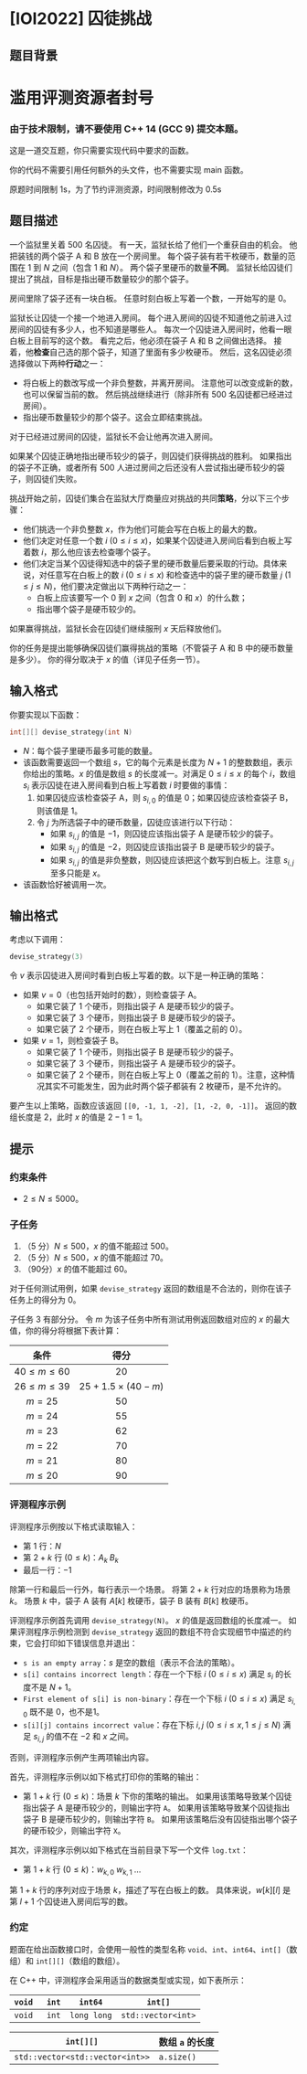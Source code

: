 # [IOI2022] 囚徒挑战

## 题目背景

# 滥用评测资源者封号

### 由于技术限制，请不要使用 C++ 14 (GCC 9) 提交本题。

这是一道交互题，你只需要实现代码中要求的函数。

你的代码不需要引用任何额外的头文件，也不需要实现 main 函数。

原题时间限制 1s，为了节约评测资源，时间限制修改为 0.5s

## 题目描述

一个监狱里关着 $500$ 名囚徒。
有一天，监狱长给了他们一个重获自由的机会。
他把装钱的两个袋子 A 和 B 放在一个房间里。
每个袋子装有若干枚硬币，数量的范围在 $1$ 到 $N$ 之间（包含 $1$ 和 $N$）。
两个袋子里硬币的数量**不同**。
监狱长给囚徒们提出了挑战，目标是指出硬币数量较少的那个袋子。

房间里除了袋子还有一块白板。
任意时刻白板上写着一个数，一开始写的是 $0$。

监狱长让囚徒一个接一个地进入房间。
每个进入房间的囚徒不知道他之前进入过房间的囚徒有多少人，也不知道是哪些人。
每次一个囚徒进入房间时，他看一眼白板上目前写的这个数。
看完之后，他必须在袋子 A 和 B 之间做出选择。
接着，他**检查**自己选的那个袋子，知道了里面有多少枚硬币。
然后，这名囚徒必须选择做以下两种**行动**之一：

* 将白板上的数改写成一个非负整数，并离开房间。
注意他可以改变成新的数，也可以保留当前的数。
然后挑战继续进行（除非所有 $500$ 名囚徒都已经进过房间）。
* 指出硬币数量较少的那个袋子。这会立即结束挑战。

对于已经进过房间的囚徒，监狱长不会让他再次进入房间。

如果某个囚徒正确地指出硬币较少的袋子，则囚徒们获得挑战的胜利。
如果指出的袋子不正确，或者所有 $500$ 人进过房间之后还没有人尝试指出硬币较少的袋子，则囚徒们失败。

挑战开始之前，囚徒们集合在监狱大厅商量应对挑战的共同**策略**，分以下三个步骤：
* 他们挑选一个非负整数 $x$，作为他们可能会写在白板上的最大的数。
* 他们决定对任意一个数 $i$ ($0 \le i \le x$)，如果某个囚徒进入房间后看到白板上写着数 $i$，那么他应该去检查哪个袋子。
* 他们决定当某个囚徒得知选中的袋子里的硬币数量后要采取的行动。具体来说，对任意写在白板上的数 $i$ ($0 \le i \le x$) 和检查选中的袋子里的硬币数量 $j$ ($1 \le j \le N$)，他们要决定做出以下两种行动之一：
  - 白板上应该要写一个 $0$ 到 $x$ 之间（包含 $0$ 和 $x$）的什么数；
  - 指出哪个袋子是硬币较少的。

如果赢得挑战，监狱长会在囚徒们继续服刑 $x$ 天后释放他们。

你的任务是提出能够确保囚徒们赢得挑战的策略（不管袋子 A 和 B 中的硬币数量是多少）。
你的得分取决于 $x$ 的值（详见子任务一节）。

## 输入格式

你要实现以下函数：

```go
int[][] devise_strategy(int N)
```

- $N$：每个袋子里硬币最多可能的数量。
- 该函数需要返回一个数组 $s$，它的每个元素是长度为 $N + 1$ 的整数数组，表示你给出的策略。$x$ 的值是数组 $s$ 的长度减一。对满足 $0 \le i \le x$ 的每个 $i$，数组 $s_i$ 表示囚徒在进入房间看到白板上写着数 $i$ 时要做的事情：
  1. 如果囚徒应该检查袋子 A，则 $s_{i, 0}$ 的值是 $0$；如果囚徒应该检查袋子 B，则该值是 $1$。
  2. 令 $j$ 为所选袋子中的硬币数量，囚徒应该进行以下行动：
     - 如果 $s_{i, j}$ 的值是 $-1$，则囚徒应该指出袋子 A 是硬币较少的袋子。
     - 如果 $s_{i, j}$ 的值是 $-2$，则囚徒应该指出袋子 B 是硬币较少的袋子。
     - 如果 $s_{i, j}$ 的值是非负整数，则囚徒应该把这个数写到白板上。注意 $s_{i, j}$ 至多只能是 $x$。
- 该函数恰好被调用一次。

## 输出格式

考虑以下调⽤：

```go
devise_strategy(3)
```

令 $v$ 表示囚徒进入房间时看到白板上写着的数。以下是一种正确的策略：

- 如果 $v = 0$（也包括开始时的数），则检查袋子 A。
  - 如果它装了 $1$ 个硬币，则指出袋子 A 是硬币较少的袋子。
  - 如果它装了 $3$ 个硬币，则指出袋子 B 是硬币较少的袋子。
  - 如果它装了 $2$ 个硬币，则在白板上写上 $1$（覆盖之前的 $0$）。
- 如果 $v = 1$，则检查袋子 B。
  - 如果它装了 $1$ 个硬币，则指出袋子 B 是硬币较少的袋子。
  - 如果它装了 $3$ 个硬币，则指出袋子 A 是硬币较少的袋子。
  - 如果它装了 $2$ 个硬币，则在白板上写上 $0$（覆盖之前的 $1$）。注意，这种情况其实不可能发生，因为此时两个袋子都装有 $2$ 枚硬币，是不允许的。

要产生以上策略，函数应该返回 `[[0, -1, 1, -2], [1, -2, 0, -1]]`。
返回的数组长度是 $2$，此时 $x$ 的值是 $2 - 1 = 1$。

## 提示

### 约束条件

- $2 \leq N \leq 5000$。

### 子任务

1. （5 分）$N \le 500$，$x$ 的值不能超过 $500$。
1. （5 分）$N \le 500$，$x$ 的值不能超过 $70$。
1. （90分）$x$ 的值不能超过 $60$。

对于任何测试用例，如果 `devise_strategy` 返回的数组是不合法的，则你在该子任务上的得分为 $0$。

子任务 3 有部分分。
令 $m$ 为该子任务中所有测试用例返回数组对应的 $x$ 的最大值，你的得分将根据下表计算：

| 条件 | 得分 |
| :-: | :-: |
| $40 \leq m \leq 60$ | $20$ |
| $26 \leq m \leq 39$ | $25 + 1.5 \times (40 − m)$ |
| $m = 25$ | $50$ |
| $m = 24$ | $55$ |
| $m = 23$ | $62$ |
| $m = 22$ | $70$ |
| $m = 21$ | $80$ |
| $m \leq 20$ | $90$ |

### 评测程序示例

评测程序示例按以下格式读取输入：

* 第 $1$ 行：$N$
* 第 $2 + k$ 行 ($0 \le k$)：$A_k \; B_k$
* 最后一行：$-1$

除第一行和最后一行外，每行表示一个场景。
将第 $2 + k$ 行对应的场景称为场景 $k$。
场景 $k$ 中，袋子 A 装有 $A[k]$ 枚硬币，袋子 B 装有 $B[k]$ 枚硬币。

评测程序示例首先调用 `devise_strategy(N)`。
$x$ 的值是返回数组的长度减一。
如果评测程序示例检测到 `devise_strategy` 返回的数组不符合实现细节中描述的约束，它会打印如下错误信息并退出：

* `s is an empty array`：$s$ 是空的数组（表示不合法的策略）。
* `s[i] contains incorrect length`：存在一个下标 $i$ ($0 \le i \le x$) 满足 $s_i$ 的长度不是 $N + 1$。
* `First element of s[i] is non-binary`：存在一个下标 $i$ ($0 \le i \le x$) 满足 $s_{i,0}$ 既不是 $0$，也不是$1$。
* `s[i][j] contains incorrect value`：存在下标 $i, j$ ($0 \le i \le x, 1 \le j \le N$) 满足 $s_{i, j}$ 的值不在 $-2$ 和 $x$ 之间。

否则，评测程序示例产生两项输出内容。

首先，评测程序示例以如下格式打印你的策略的输出：

* 第 $1 + k$ 行 ($0 \le k$)：场景 $k$ 下你的策略的输出。
如果用该策略导致某个囚徒指出袋子 A 是硬币较少的，则输出字符 `A`。
如果用该策略导致某个囚徒指出袋子 B 是硬币较少的，则输出字符 `B`。
如果用该策略后没有囚徒指出哪个袋子的硬币较少，则输出字符 `X`。

其次，评测程序示例以如下格式在当前目录下写一个文件 `log.txt`：

* 第 $1 + k$ 行 ($0 \le k$)：$w_{k,0} \; w_{k,1} \; \ldots$

第 $1 + k$ 行的序列对应于场景 $k$，描述了写在白板上的数。
具体来说，$w[k][l]$ 是第 $l + 1$ 个囚徒进入房间后写的数。

### 约定

题面在给出函数接口时，会使用一般性的类型名称 `void`、`int`、`int64`、`int[]`（数组）和 `int[][]`（数组的数组）。

在 C++ 中，评测程序会采用适当的数据类型或实现，如下表所示：

| `void ` | `int` | `int64`     | `int[]`            |
| ------- | ----- | ----------- | ------------------ |
| `void ` | `int` | `long long` | `std::vector<int>` |

| `int[][]`                       | 数组 `a` 的长度 |
| ------------------------------- | ------------------- |
| `std::vector<std::vector<int>>` | `a.size()`          |

